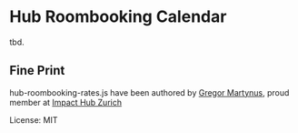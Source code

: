 Hub Roombooking Calendar
========================

tbd.

Fine Print
----------

hub-roombooking-rates.js have been authored by [Gregor Martynus](https://github.com/gr2m),
proud member at [Impact Hub Zurich](http://zurich.impacthub.net/)

License: MIT
